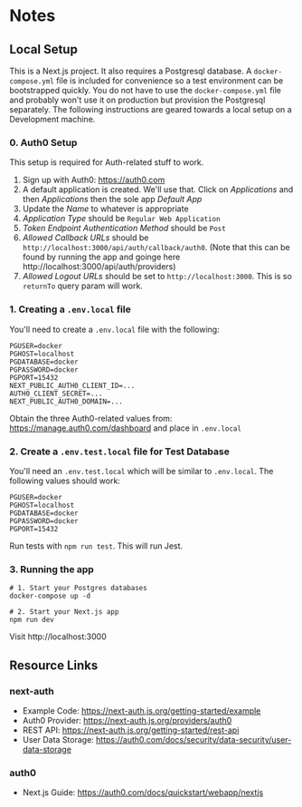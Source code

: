 # Notes

## Local Setup

This is a Next.js project. It also requires a Postgresql database. A `docker-compose.yml` file is included
for convenience so a test environment can be bootstrapped quickly. You do not have to use the
`docker-compose.yml` file and probably won't use it on production but provision the Postgresql separately.
The following instructions are geared towards a local setup on a Development machine.

### 0. Auth0 Setup

This setup is required for Auth-related stuff to work.

1. Sign up with Auth0: https://auth0.com
2. A default application is created. We'll use that. Click on *Applications* and then *Applications* 
then the sole app *Default App*
3. Update the *Name* to whatever is appropriate
4. *Application Type* should be `Regular Web Application`
5. *Token Endpoint Authentication Method* should be `Post`
6. *Allowed Callback URLs* should be `http://localhost:3000/api/auth/callback/auth0`. (Note that this can be found
by running the app and goinge here http://localhost:3000/api/auth/providers)
7. *Allowed Logout URLs* should be set to `http://localhost:3000`. This is so `returnTo` query param will work.

### 1. Creating a `.env.local` file

You'll need to create a `.env.local` file with the following:

```
PGUSER=docker
PGHOST=localhost
PGDATABASE=docker
PGPASSWORD=docker
PGPORT=15432
NEXT_PUBLIC_AUTH0_CLIENT_ID=...
AUTH0_CLIENT_SECRET=...
NEXT_PUBLIC_AUTH0_DOMAIN=...
```

Obtain the three Auth0-related values from: https://manage.auth0.com/dashboard and place in `.env.local`

### 2. Create a `.env.test.local` file for Test Database

You'll need an `.env.test.local` which will be similar to `.env.local`. The following values should work:

```
PGUSER=docker
PGHOST=localhost
PGDATABASE=docker
PGPASSWORD=docker
PGPORT=15432
```

Run tests with `npm run test`. This will run Jest.

### 3. Running the app

```shell
# 1. Start your Postgres databases
docker-compose up -d

# 2. Start your Next.js app
npm run dev
```

Visit http://localhost:3000

## Resource Links

### next-auth

- Example Code: https://next-auth.js.org/getting-started/example
- Auth0 Provider: https://next-auth.js.org/providers/auth0
- REST API: https://next-auth.js.org/getting-started/rest-api
- User Data Storage: https://auth0.com/docs/security/data-security/user-data-storage

### auth0

- Next.js Guide: https://auth0.com/docs/quickstart/webapp/nextjs